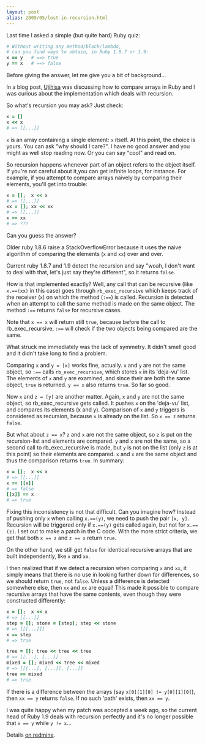 ```yaml
---
layout: post
alias: 2009/05/lost-in-recursion.html
---
```


Last time I asked a simple (but quite hard) Ruby quiz:

``` ruby
# Without writing any method/block/lambda,
# can you find ways to obtain, in Ruby 1.8.7 or 1.9:
x == y   # ==> true
y == x   # ==> false
```

<!-- more -->

Before giving the answer, let me give you a bit of background...

In a blog post, <a href="http://ujihisa.blogspot.com/">Ujihisa</a> was discussing how to compare arrays in Ruby and I was curious about the implementation which deals with recursion.

So what's recursion you may ask? Just check:

``` ruby
x = []
x << x
# => [[...]]
```

`x` is an array containing a single element: `x` itself. At this point, the choice is yours. You can ask "why should I care?". I have no good answer and you might as well stop reading now. Or you can say "cool" and read on.

So recursion happens whenever part of an object refers to the object itself. If you're not careful about it,you can get infinite loops, for instance. For example, if you attempt to compare arrays naively by comparing their elements, you'll get into trouble:

``` ruby
x = [];  x << x
# => [[...]]
xx = []; xx << xx
# => [[...]]
x == xx
# => ???
```

Can you guess the answer?

Older ruby 1.8.6 raise a StackOverflowError because it uses the naive algorithm of comparing the elements (`x` and `xx`) over and over.

Current ruby 1.8.7 and 1.9 detect the recursion and say "woah, I don't want to deal with that, let's just say they're different", so it returns `false`.

How is that implemented exactly? Well, any call that can be recursive (like `x.==(xx)` in this case) goes through `rb_exec_recursive` which keeps track of the receiver (`x`) on which the method (`:==`) is called. Recursion is detected when an attempt to call the same method is made on the same object. The method `:==` returns `false` for recursive cases.

Note that `x == x` will return still `true`, because before the call to rb_exec_recursive, `:==` will check if the two objects being compared are the same.

What struck me immediately was the lack of symmetry. It didn't smell good and it didn't take long to find a problem.

Comparing `x` and `y = [x]` works fine, actually. `x` and `y` are not the same object, so `:==` calls `rb_exec_recursive`, which stores `x` in its 'deja-vu' list. The elements of `x` and `y` are examined, and since their are both the same object, `true` is returned. `y == x` also returns `true`. So far so good.

Now `x` and `z = [y]` are another matter. Again, `x` and `y` are not the same object, so rb_exec_recursive gets called. It pushes `x` on the 'deja-vu' list, and compares its elements (x and y). Comparison of `x` and `y` triggers is considered as recursion, because `x` is already on the list. So `x == z` returns `false`.

But what about `z == x`? `z` and `x` are not the same object, so `z` is put on the recursion-list and elements are compared. `y` and `x` are not the same, so a second call to rb_exec_recursive is made, but `y` is not on the list (only `z` is at this point) so their elements are compared. `x` and `x` are the same object and thus the comparison returns `true`. In summary:

``` ruby
x = [];  x << x
# => [[...]]
x == [[x]]
# => false
[[x]] == x
# => true
```

Fixing this inconsistency is not that difficult. Can you imagine how? Instead of pushing only `x` when calling `x.==(y)`, we need to push the pair `[x, y]`. Recursion will be triggered only if `x.==(y)` gets called again, but not for `x.==(z)`. I set out to make a patch in the C code. With the more strict criteria, we get that both `x == z` and `z == x` return `true`.

On the other hand, we still get `false` for identical recursive arrays that are built independently, like `x` and `xx`.

I then realized that if we detect a recursion when comparing `x` and `xx`, it simply means that there is no use in looking further down for differences, so we should return `true`, not `false`. Unless a difference is detected somewhere else, then `xx` and `xx` are equal! This made it possible to compare recursive arrays that have the same contents, even though they were constructed differently:

``` ruby
x = [];  x << x
# => [[...]]
step = []; stone = [step]; step << stone
# => [[[...]]]
x == step
# => true

tree = []; tree << tree << tree
# => [[...], [...]]
mixed = []; mixed << tree << mixed
# => [[[...], [...]], [...]]
tree == mixed
# => true
```

If there is a difference between the arrays (say `x[0][1][0] != y[0][1][0]`), then `xx == y` returns `false`. If no such 'path' exists, then `xx == y`.

I was quite happy when my patch was accepted a week ago, so the current head of Ruby 1.9 deals with recursion perfectly and it's no longer possible that `x == y` while `y != x`...

Details <a href="http://redmine.ruby-lang.org/issues/show/1448">on redmine</a>.

